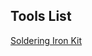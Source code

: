 ## Tools List

[Soldering Iron Kit](https://www.homedepot.com/p/Aven-Soldering-Desoldering-Kit-7-Piece-17502/206311913)

